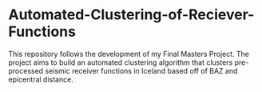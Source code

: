 # Automated-Clustering-of-Reciever-Functions
This repository follows the development of my Final Masters Project. The project aims to build an automated clustering algorithm that clusters pre-processed seismic receiver functions in Iceland based off of BAZ and epicentral distance. 
